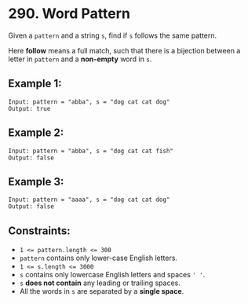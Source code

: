 # 290. Word Pattern

Given a `pattern` and a string `s`, find if `s` follows the same pattern.

Here **follow** means a full match, such that there is a bijection between a letter in `pattern` and a **non-empty** word in `s`.

## Example 1:

```
Input: pattern = "abba", s = "dog cat cat dog"
Output: true
```

## Example 2:

```
Input: pattern = "abba", s = "dog cat cat fish"
Output: false
```

## Example 3:

```
Input: pattern = "aaaa", s = "dog cat cat dog"
Output: false
```

## Constraints:

- `1 <= pattern.length <= 300`
- `pattern` contains only lower-case English letters.
- `1 <= s.length <= 3000`
- `s` contains only lowercase English letters and spaces `' '`.
- `s` **does not contain** any leading or trailing spaces.
- All the words in `s` are separated by a **single space**.
